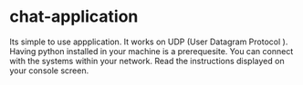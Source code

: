 # chat-application
Its simple to use appplication.
It works on UDP (User Datagram Protocol ).
Having python installed in your machine is a prerequesite.
You can connect with the systems within your network.
Read the instructions displayed on your console screen.
